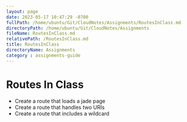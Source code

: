 ```yaml
---
layout: page
date: 2023-05-17 10:47:29 -0700
fullPath: /home/ubuntu/Git/CloudNotes/Assignments/RoutesInClass.md
directoryPath: /home/ubuntu/Git/CloudNotes/Assignments
fileName: RoutesInClass.md
relativePath: /RoutesInClass.md
title: RoutesInClass
directoryName: Assignments
category : assignments-guide
---
```


# Routes In Class

- Create a route that loads a jade page
- Create a route that handles two URIs
- Create a route that includes a wildcard
